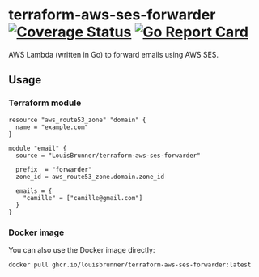 # terraform-aws-ses-forwarder [![Coverage Status](https://coveralls.io/repos/github/LouisBrunner/terraform-aws-ses-forwarder/badge.svg?branch=main)](https://coveralls.io/github/LouisBrunner/terraform-aws-ses-forwarder?branch=main) [![Go Report Card](https://goreportcard.com/badge/github.com/LouisBrunner/terraform-aws-ses-forwarder)](https://goreportcard.com/report/github.com/LouisBrunner/terraform-aws-ses-forwarder)

AWS Lambda (written in Go) to forward emails using AWS SES.

## Usage

### Terraform module

```hcl
resource "aws_route53_zone" "domain" {
  name = "example.com"
}

module "email" {
  source = "LouisBrunner/terraform-aws-ses-forwarder"

  prefix  = "forwarder"
  zone_id = aws_route53_zone.domain.zone_id

  emails = {
    "camille" = ["camille@gmail.com"]
  }
}
```

### Docker image

You can also use the Docker image directly:

```bash
docker pull ghcr.io/louisbrunner/terraform-aws-ses-forwarder:latest
```
